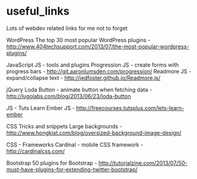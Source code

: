 useful_links
============

Lots of webdev related links for me not to forget

WordPress
The top 30 most popular WordPress plugins - http://www.404techsupport.com/2013/07/the-most-popular-wordpress-plugins/

JavaScript
JS - tools and plugins
Progression JS - create forms with progress bars - http://git.aaronlumsden.com/progression/
Readmore JS - expand/collapse text - http://jedfoster.github.io/Readmore.js/

jQuery
Loda Button - animate button when fetching data - http://lugolabs.com/blog/2013/06/23/loda-button

JS - Tuts
Learn Ember JS - http://freecourses.tutsplus.com/lets-learn-ember

CSS
Tricks and snippets
Large backgrounds - http://www.hongkiat.com/blog/oversized-background-image-design/

CSS - Frameworks
Cardinal - mobile CSS framework - http://cardinalcss.com/

Bootstrap
50 plugins for Bootstrap - http://tutorialzine.com/2013/07/50-must-have-plugins-for-extending-twitter-bootstrap/

